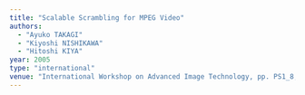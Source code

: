 ```yaml
---
title: "Scalable Scrambling for MPEG Video"
authors:
  - "Ayuko TAKAGI"
  - "Kiyoshi NISHIKAWA"
  - "Hitoshi KIYA"
year: 2005
type: "international"
venue: "International Workshop on Advanced Image Technology, pp. PS1_8, Jeju, Korea, 2005-01-10."
---
```


